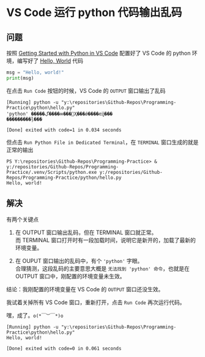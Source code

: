 # VS Code 运行 python 代码输出乱码

## 问题

按照 [Getting Started with Python in VS Code](https://code.visualstudio.com/docs/python/python-tutorial#__install-a-python-interpreter) 配置好了 VS Code 的 python 环境，编写好了 [Hello, World](https://en.wikipedia.org/wiki/%22Hello,_World!%22_program) 代码

```py
msg = "Hello, world!"
print(msg)
```

在点击 `Run Code` 按钮的时候，VS Code 的 `OUTPUT` 窗口输出了乱码

```
[Running] python -u "y:\repositories\Github-Repos\Programming-Practice\python\hello.py"
'python' �����ڲ����ⲿ���Ҳ���ǿ����еĳ���
���������ļ���

[Done] exited with code=1 in 0.034 seconds
```

但点击 `Run Python File in Dedicated Terminal`，在 `TERMINAL` 窗口生成的就是正常的输出

```
PS Y:\repositories\Github-Repos\Programming-Practice> & y:/repositories/Github-Repos/Programming-Practice/.venv/Scripts/python.exe y:/repositories/Github-Repos/Programming-Practice/python/hello.py
Hello, world!
```

## 解决

有两个关键点

1. 在 OUTPUT 窗口输出乱码，但在 TERMINAL 窗口就正常。<br>而 TERMINAL 窗口打开时有一段加载时间，说明它是新开的，加载了最新的环境变量。

2. 在 OUPUT 窗口输出的乱码中，有个 `'python'` 字眼。<br>合理猜测，这段乱码的主要意思大概是 `无法找到 'python' 命令`，也就是在 OUTPUT 窗口中，刚配置的环境变量未生效。

结论：我刚配置的环境变量在 VS Code 的 `OUTPUT` 窗口还没生效。

我试着关掉所有 VS Code 窗口，重新打开，点击 `Run Code` 再次运行代码。

嘿，成了。`o(*￣︶￣*)o`

```
[Running] python -u "y:\repositories\Github-Repos\Programming-Practice\python\hello.py"
Hello, world!

[Done] exited with code=0 in 0.061 seconds
```
